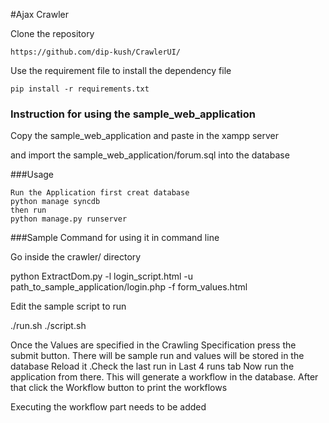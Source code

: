 #Ajax Crawler

Clone the repository

	https://github.com/dip-kush/CrawlerUI/

Use the requirement file to install the dependency file

	pip install -r requirements.txt

### Instruction for using the sample_web_application

Copy the sample_web_application and paste in the xampp server 

and import the sample_web_application/forum.sql into the database

###Usage

    Run the Application first creat database
    python manage syncdb
    then run  
    python manage.py runserver

###Sample Command for using it in command line
   
Go inside the crawler/ directory

python ExtractDom.py -l login_script.html -u path_to_sample_application/login.php -f form_values.html

Edit the sample script to run

./run.sh
./script.sh


Once the Values are specified in the Crawling Specification press the submit button. There will be sample run and values will be stored in the database
Reload it .Check the last run in Last 4 runs tab
Now run the application from there. This will generate a workflow in the database.
After that click the Workflow button to print the workflows

Executing the workflow part needs to be added 
